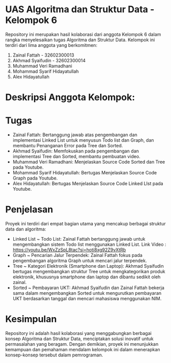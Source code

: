 # UAS Algoritma dan Struktur Data - Kelompok 6

Repository ini merupakan hasil kolaborasi dari anggota Kelompok 6 dalam rangka menyelesaikan tugas Algoritma dan Struktur Data. Kelompok ini terdiri dari lima anggota yang berkomitmen: 
1. Zainal Fattah - 32602300013
2. Akhmad Syaifudin - 32602300014
3. Muhammad Veri Ramadhani
4. Mohammad Syarif Hidayatullah
5. Alex Hidayatullah
  
# Deskripsi Anggota Kelompok:

# Tugas
- Zainal Fattah: Bertanggung jawab atas pengembangan dan implementasi Linked List untuk menyusun Todo list dan Graph, dan membantu Penanganan Error pada Tree dan Sorted.
- Akhmad Syaifudin: Memfokuskan pada pengembangan dan implementasi Tree dan Sorted, membantu pembuatan video.
- Muhammad Veri Ramadhani: Menjelaskan Source Code Sorted dan Tree pada Youtube.
- Mohammad Syarif Hidayatullah: Bertugas Menjelaskan Source Code Graph pada Youtube.
- Alex Hidayatullah: Bertugas Menjelaskan Source Code Linked LIst pada Youtube.

# Penjelasan
Proyek ini terdiri dari empat bagian utama yang mencakup berbagai struktur data dan algoritma:

* Linked List ~ Todo List: Zainal Fattah bertanggung jawab untuk mengembangkan sistem Todo list menggunakan Linked List. Link Video : https://youtu.be/WxZzSpL8tac?si=hoti8xg92Z9vXtRb
* Graph ~ Pencarian Jalur Terpendek: Zainal Fattah fokus pada pengembangan algoritma Graph untuk mencari jalur terpendek.
* Tree ~ Kategori Elektronik (Smartphone dan Laptop): Akhmad Syaifudin bertugas mengembangkan struktur Tree untuk mengkategorikan produk elektronik, khususnya smartphone dan laptop dan dibantu sedikit oleh zainal.
* Sorted ~ Pembayaran UKT: Akhmad Syaifudin dan Zainal Fattah bekerja sama dalam mengembangkan Sorted untuk mengurutkan pembayaran UKT berdasarkan tanggal dan mencari mahasiswa menggunakan NIM.

# Kesimpulan
Repository ini adalah hasil kolaborasi yang menggabungkan berbagai konsep Algoritma dan Struktur Data, menciptakan solusi inovatif untuk permasalahan yang beragam. Dengan demikian, proyek ini menunjukkan kemampuan dan pemahaman mendalam kelompok ini dalam menerapkan konsep-konsep tersebut dalam pemrograman.
